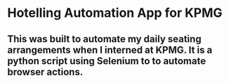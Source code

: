 
# Hotelling Automation App for KPMG

## This was built to automate my daily seating arrangements when I interned at KPMG. It is a python script using Selenium to to automate browser actions.
